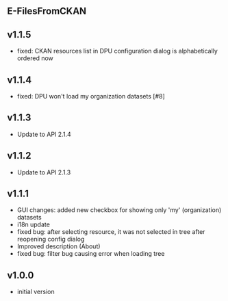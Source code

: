 E-FilesFromCKAN
----------

v1.1.5
---
* fixed: CKAN resources list in DPU configuration dialog is alphabetically ordered now

v1.1.4
---
* fixed: DPU won't load my organization datasets [#8]

v1.1.3
---
* Update to API 2.1.4

v1.1.2
---
* Update to API 2.1.3

v1.1.1
---
* GUI changes: added new checkbox for showing only 'my' (organization) datasets
* i18n update
* fixed bug: after selecting resource, it was not selected in tree after reopening config dialog
* Improved description (About)
* fixed bug: filter bug causing error when loading tree

v1.0.0
---
* initial version